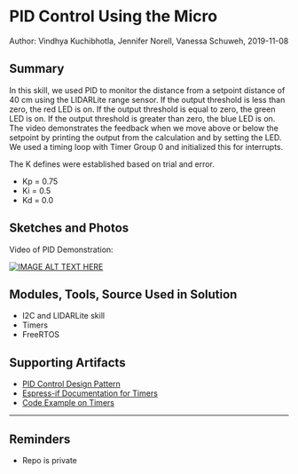 #  PID Control Using the Micro

Author: Vindhya Kuchibhotla, Jennifer Norell, Vanessa Schuweh, 2019-11-08

## Summary
In this skill, we used PID to monitor the distance from a setpoint distance of 40 cm using the LIDARLite range sensor. If the output threshold is less than zero, the red LED is on. If the output threshold is equal to zero, the green LED is on. If the output threshold is greater than zero, the blue LED is on. The video demonstrates the feedback when we move above or below the setpoint by printing the output from the calculation and by setting the LED. We used a timing loop with Timer Group 0 and initialized this for interrupts.  

The K defines were established based on trial and error.
- Kp = 0.75
- Ki = 0.5
- Kd = 0.0

## Sketches and Photos
Video of PID Demonstration:

[![IMAGE ALT TEXT HERE](https://img.youtube.com/vi/TmoAgk6Eqdo/0.jpg)](https://www.youtube.com/watch?v=TmoAgk6Eqdo&feature=youtu.be)

## Modules, Tools, Source Used in Solution
- I2C and LIDARLite skill
- Timers
- FreeRTOS

## Supporting Artifacts
- [PID Control Design Pattern](http://whizzer.bu.edu/briefs/design-patterns/dp-pid)
- [Espress-if Documentation for Timers](https://docs.espressif.com/projects/esp-idf/en/latest/api-reference/peripherals/timer.html)
- [Code Example on Timers](https://github.com/BU-EC444/code-examples/blob/master/timer-example/main/timer-example.c)

-----

## Reminders
- Repo is private

